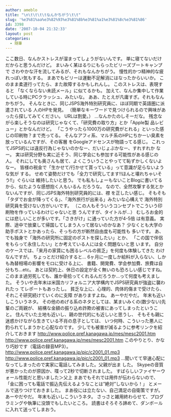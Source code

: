 ```yaml
---
author: ameblo
title: "\n\t\t\t\tなんかちがう\t\t"
slug: '%e3%81%aa%e3%82%93%e3%81%8b%e3%81%a1%e3%81%8c%e3%81%86'
id: 3398
date: '2007-10-04 21:32:33'
layout: post
categories:
  - 随筆
---
```


ここ数日、なんかストレスが溜まってしょうがないんです。 単に寝てないだけだからと思うんだけど。 まいみく某はるりにもらったビリーズブートキャンプで さわやかな汗を流してみるが、それもなんかちがう。 慢性的かつ精神的な疲れっぽい気もする。 まあでもビリーは運動不足解消にはなったからいいか。 このまま柔道行ってたら、また故障するかもしれんし。 このストレスは、表現すると 「なくならない未読メール」に似てるかも。 加えて、なんか集中して作業している時にPCクラッシュ、みたいな。 ああ、たとえが凡庸すぎ。それもなんかちがう。 そんなときに、同じJSPS海外特別研究員に、ほぼ同期で英語圏に派遣されている 人のHPを発見。 （簡単なキーワードで見つけられるので興味があったら探してみてください。 URLは割愛。） …なんかたのしそーだな。 残念ながら楽しそうなのは研究じゃなくて、「研究費の取り方」とか「Apple製 品レビュー」とかなんだけど。 「こうやったら1000万の研究費がとれる」といった感じの印刷物？まで売ってる。 そんなアフィ系、マルチ系のHPにちかーい臭素を放っているんですが、その客層 をGoogleアドセンスが物語ってる感じ。 これってJSPS的には違反行為じゃないのかなー、だいじょぶかなー、すれすれか なー。 実は研究分野も実に近そう、同じ学会にも参加する可能性がある感じの人。 それにしても奥さんも居て、よくこういうことやってて恥ずかしくないよなー。 皆様の税金で「生かせて/行かせて貰っている」って意識が足らないような気が する。 せめて姿勢だけでも「全力で研究してます!!ほんと壊れちゃいそう!!」ぐらいは 維持したいと思う。 でも私もしょーもないことBlogに書いてるから、似たような感想抱く人もいるん だろうな。 なので、全然攻撃する気とかないんですが、同じJSPS海外特別研究員的には、襟 を正したい感じ。 そもそも「タダでお金が降ってくる」、「海外旅行が出来る」みたいな心構えで 海外特別研究員を受けない方がいいです。 （この人もそういうコンセプトでこういう印刷物を作っているわけじゃないと思 うんですが、タイトルが…） むしろお金的には悲しいことが多いです。「さきがけ」に通っていた方が4-5倍 は有意義。 実際、途中で放棄して帰国してしまう人って居ないのかなあ？ 少なくとも大学の助手ポストとかあったら、そっちの方が断然自由度も可能性も 多いです。 あ、でも独身で「海外の研究所に固定のポストを探したい」とか、 「この国で伴侶をもらって永住したい」とか考えている人には全く問題ないと思 います。 自分のケースでは、「来月の家賃にも困るレベルの貧乏」を何度も体験してきた わけなんですが。 ちょっとだけ紹介すると… 6ヶ月に一度しか給料が入らない、しかも為替相場の影響をモロに受ける上に、 書籍、開発費、学会参加費、旅費は自分もち…etc。 あとは契約上、休日の設定が全く無いのも恐ろしい感じですね。 このまま過労死しても、誰か骨拾ってくれるんだろうか…って何度も考えました。 そういや去年末は米国カリフォルニア大学構内でJSPS研究員が強盗に襲われたっ てレポートもあったし。 貧乏な上に、心理的、肉体的傷まで受けたら、それこそ研究続けていくのに支障 がありますよね。 あーやだやだ。 年末も近いしこういうネタ。 その他のめげる系のネタとしては、某まいみくの(数少ない)先輩のご両親が、 結構な金額の振り込め詐欺の被害にあってしまったということ。 住んでいた土地も近いし、親の世代的にも近しいと思うし、 そもそも親に迷惑かけながら生きている不肖の息子としては、 いつ何時、こういった悪人に釣られてしまうかと心配なのです。 少しでも被害が減るように参考リンクを紹介しておきます http://www.police.pref.kanagawa.jp/mes/mesc2001.htm <http://www.police.pref.kanagawa.jp/mes/mesc2001.htm> このやりとり、かなり巧妙です（電話の録音MP3）。 http://www.police.pref.kanagawa.jp/pic/c2001_01.mp3 <http://www.police.pref.kanagawa.jp/pic/c2001_01.mp3> …聞いてて早速心配になってしまったので実家に電話してみました。父親が出ま した。 Skypeの音質が悪かったのが原因か、喋って2秒で切断されました。 すばらしいファイヤーウォール性能だと思いました＞父上 まあでもそれでは用件が伝わらないので、 「金に困っても電話で振込先伝えるようなことは”絶対”しないから！」 とメールで送りつけておきました。 まあ役には立たない、自己満足の自衛策ですが。 あーやだやだ。 年末も近いしこういうネタ。 さっさと雑用終わらせて、プログラミングや執筆に没頭でもしたいところ。 読書はそろそろ諦めて、ダンボールに入れて送ってしまおう。